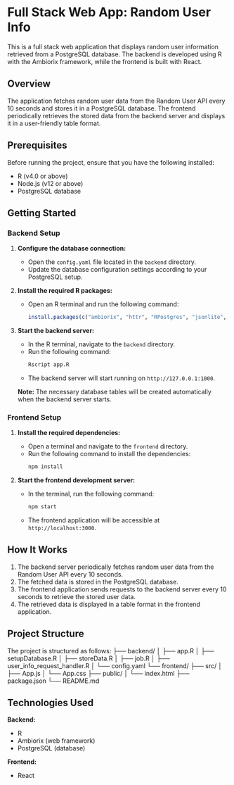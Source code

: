 # Full Stack Web App: Random User Info

This is a full stack web application that displays random user information retrieved from a PostgreSQL database. The backend is developed using R with the Ambiorix framework, while the frontend is built with React.

## Overview

The application fetches random user data from the Random User API every 10 seconds and stores it in a PostgreSQL database. The frontend periodically retrieves the stored data from the backend server and displays it in a user-friendly table format.

## Prerequisites

Before running the project, ensure that you have the following installed:

- R (v4.0 or above)
- Node.js (v12 or above)
- PostgreSQL database

## Getting Started

### Backend Setup

1. **Configure the database connection:**
   - Open the `config.yaml` file located in the `backend` directory.
   - Update the database configuration settings according to your PostgreSQL setup.

2. **Install the required R packages:**
   - Open an R terminal and run the following command:
     ```R
     install.packages(c("ambiorix", "httr", "RPostgres", "jsonlite", "DBI", "httpuv", "future", "coro"))
     ```

3. **Start the backend server:**
   - In the R terminal, navigate to the `backend` directory.
   - Run the following command:
     ```R
     Rscript app.R
     ```
   - The backend server will start running on `http://127.0.0.1:1000`.

   **Note:** The necessary database tables will be created automatically when the backend server starts.

### Frontend Setup

1. **Install the required dependencies:**
   - Open a terminal and navigate to the `frontend` directory.
   - Run the following command to install the dependencies:
     ```bash
     npm install
     ```

2. **Start the frontend development server:**
   - In the terminal, run the following command:
     ```bash
     npm start
     ```
   - The frontend application will be accessible at `http://localhost:3000`.

## How It Works

1. The backend server periodically fetches random user data from the Random User API every 10 seconds.
2. The fetched data is stored in the PostgreSQL database.
3. The frontend application sends requests to the backend server every 10 seconds to retrieve the stored user data.
4. The retrieved data is displayed in a table format in the frontend application.

## Project Structure

The project is structured as follows:
├── backend/
│ ├── app.R
│ ├── setupDatabase.R
│ ├── storeData.R
│ ├── job.R
│ ├── user_info_request_handler.R
│ └── config.yaml
└── frontend/
├── src/
│ ├── App.js
│ └── App.css
├── public/
│ └── index.html
├── package.json
└── README.md



## Technologies Used

**Backend:**

- R
- Ambiorix (web framework)
- PostgreSQL (database)

**Frontend:**
- React


